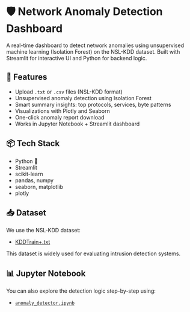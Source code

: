 # 🛡️ Network Anomaly Detection Dashboard

A real-time dashboard to detect network anomalies using unsupervised machine learning (Isolation Forest) on the NSL-KDD dataset. Built with Streamlit for interactive UI and Python for backend logic.

## 🚀 Features
- Upload `.txt` or `.csv` files (NSL-KDD format)
- Unsupervised anomaly detection using Isolation Forest
- Smart summary insights: top protocols, services, byte patterns
- Visualizations with Plotly and Seaborn
- One-click anomaly report download
- Works in Jupyter Notebook + Streamlit dashboard

## 📦 Tech Stack
- Python 🐍
- Streamlit
- scikit-learn
- pandas, numpy
- seaborn, matplotlib
- plotly

## 📥 Dataset

We use the NSL-KDD dataset:
- [KDDTrain+.txt](https://github.com/defcom17/NSL_KDD/blob/master/KDDTrain%2B.txt)

This dataset is widely used for evaluating intrusion detection systems.

## 📊 Jupyter Notebook

You can also explore the detection logic step-by-step using:
- [`anomaly_detector.ipynb`](./anomaly_detector.ipynb)

